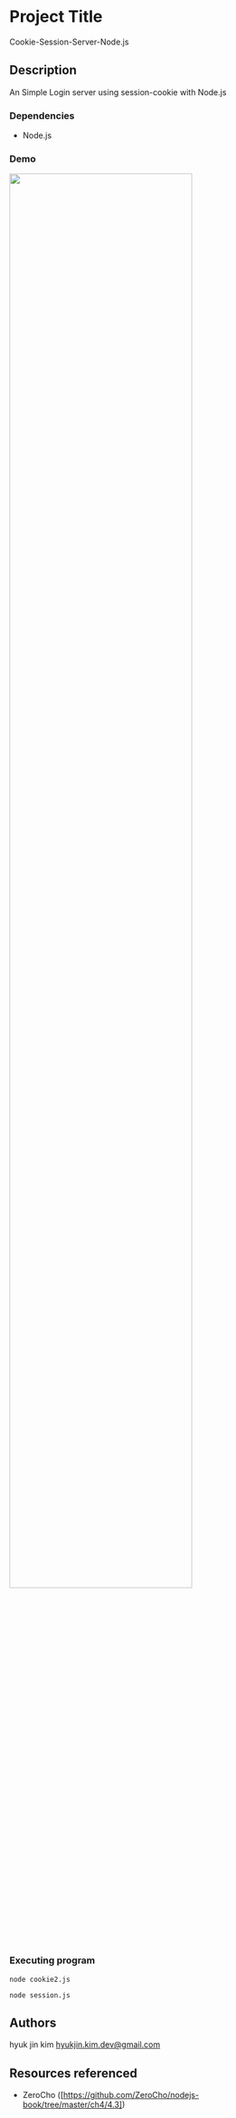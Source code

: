 # Project Title

Cookie-Session-Server-Node.js

## Description

An Simple Login server using session-cookie with Node.js

### Dependencies

* Node.js

### Demo
<img width="80%" src="https://user-images.githubusercontent.com/107605573/174859009-d45b7622-6d24-47e0-a79e-0718537bdab5.gif"/>

### Executing program

```
node cookie2.js
```
```
node session.js
```

## Authors
hyuk jin kim
hyukjin.kim.dev@gmail.com

## Resources referenced
* ZeroCho ([https://github.com/ZeroCho/nodejs-book/tree/master/ch4/4.3])


